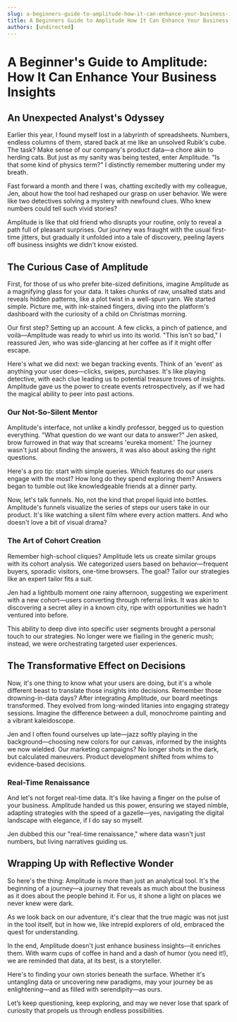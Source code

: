 ```yaml
---
slug: a-beginners-guide-to-amplitude-how-it-can-enhance-your-business-insights
title: A Beginners Guide to Amplitude How It Can Enhance Your Business Insights
authors: [undirected]
---
```



# A Beginner's Guide to Amplitude: How It Can Enhance Your Business Insights

## An Unexpected Analyst's Odyssey

Earlier this year, I found myself lost in a labyrinth of spreadsheets. Numbers, endless columns of them, stared back at me like an unsolved Rubik's cube. The task? Make sense of our company's product data—a chore akin to herding cats. But just as my sanity was being tested, enter Amplitude. "Is that some kind of physics term?" I distinctly remember muttering under my breath.

Fast forward a month and there I was, chatting excitedly with my colleague, Jen, about how the tool had reshaped our grasp on user behavior. We were like two detectives solving a mystery with newfound clues. Who knew numbers could tell such vivid stories?

Amplitude is like that old friend who disrupts your routine, only to reveal a path full of pleasant surprises. Our journey was fraught with the usual first-time jitters, but gradually it unfolded into a tale of discovery, peeling layers off business insights we didn't know existed.

## The Curious Case of Amplitude

First, for those of us who prefer bite-sized definitions, imagine Amplitude as a magnifying glass for your data. It takes chunks of raw, unsalted stats and reveals hidden patterns, like a plot twist in a well-spun yarn. We started simple. Picture me, with ink-stained fingers, diving into the platform's dashboard with the curiosity of a child on Christmas morning.

Our first step? Setting up an account. A few clicks, a pinch of patience, and voilà—Amplitude was ready to whirl us into its world. "This isn't so bad," I reassured Jen, who was side-glancing at her coffee as if it might offer escape.

Here's what we did next: we began tracking events. Think of an 'event' as anything your user does—clicks, swipes, purchases. It's like playing detective, with each clue leading us to potential treasure troves of insights. Amplitude gave us the power to create events retrospectively, as if we had the magical ability to peer into past actions.

### Our Not-So-Silent Mentor

Amplitude's interface, not unlike a kindly professor, begged us to question everything. "What question do we want our data to answer?" Jen asked, brow furrowed in that way that screams 'eureka moment.' The journey wasn't just about finding the answers, it was also about asking the right questions. 

Here's a pro tip: start with simple queries. Which features do our users engage with the most? How long do they spend exploring them? Answers began to tumble out like knowledgeable friends at a dinner party.

Now, let's talk funnels. No, not the kind that propel liquid into bottles. Amplitude's funnels visualize the series of steps our users take in our product. It's like watching a silent film where every action matters. And who doesn't love a bit of visual drama?

### The Art of Cohort Creation

Remember high-school cliques? Amplitude lets us create similar groups with its cohort analysis. We categorized users based on behavior—frequent buyers, sporadic visitors, one-time browsers. The goal? Tailor our strategies like an expert tailor fits a suit.

Jen had a lightbulb moment one rainy afternoon, suggesting we experiment with a new cohort—users converting through referral links. It was akin to discovering a secret alley in a known city, ripe with opportunities we hadn't ventured into before.

This ability to deep dive into specific user segments brought a personal touch to our strategies. No longer were we flailing in the generic mush; instead, we were orchestrating targeted user experiences.

## The Transformative Effect on Decisions

Now, it's one thing to know what your users are doing, but it's a whole different beast to translate those insights into decisions. Remember those drowning-in-data days? After integrating Amplitude, our board meetings transformed. They evolved from long-winded litanies into engaging strategy sessions. Imagine the difference between a dull, monochrome painting and a vibrant kaleidoscope.

Jen and I often found ourselves up late—jazz softly playing in the background—choosing new colors for our canvas, informed by the insights we now wielded. Our marketing campaigns? No longer shots in the dark, but calculated maneuvers. Product development shifted from whims to evidence-based decisions.

### Real-Time Renaissance

And let's not forget real-time data. It's like having a finger on the pulse of your business. Amplitude handed us this power, ensuring we stayed nimble, adapting strategies with the speed of a gazelle—yes, navigating the digital landscape with elegance, if I do say so myself.

Jen dubbed this our "real-time renaissance," where data wasn't just numbers, but living narratives guiding us.

## Wrapping Up with Reflective Wonder

So here's the thing: Amplitude is more than just an analytical tool. It's the beginning of a journey—a journey that reveals as much about the business as it does about the people behind it. For us, it shone a light on places we never knew were dark.

As we look back on our adventure, it's clear that the true magic was not just in the tool itself, but in how we, like intrepid explorers of old, embraced the quest for understanding.

In the end, Amplitude doesn't just enhance business insights—it enriches them. With warm cups of coffee in hand and a dash of humor (you need it!), we are reminded that data, at its best, is a storyteller.

Here's to finding your own stories beneath the surface. Whether it's untangling data or uncovering new paradigms, may your journey be as enlightening—and as filled with serendipity—as ours.

Let’s keep questioning, keep exploring, and may we never lose that spark of curiosity that propels us through endless possibilities.